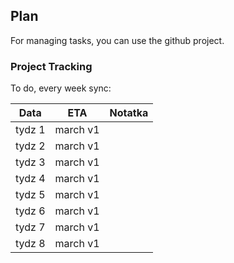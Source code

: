 ## Plan

For managing tasks, you can use the github project.

### Project Tracking

To do, every week sync:

Data   |  ETA                 | Notatka            |
-------|----------------------|--------------------|
tydz 1 | march v1 |           |                    |
tydz 2 | march v1             |                    |
tydz 3 | march v1             |                    |
tydz 4 | march v1             |                    |
tydz 5 | march v1             |                    |
tydz 6 | march v1             |                    |
tydz 7 | march v1             |                    |
tydz 8 | march v1             |                    |
